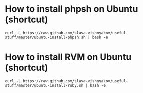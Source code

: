 How to install phpsh on Ubuntu (shortcut)
===

`curl -L https://raw.github.com/slava-vishnyakov/useful-stuff/master/ubuntu-install-phpsh.sh | bash -e`

How to install RVM on Ubuntu (shortcut)
===

`curl -L https://raw.github.com/slava-vishnyakov/useful-stuff/master/ubuntu-install-ruby.sh | bash -e`

